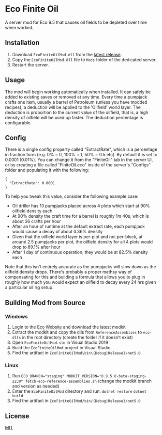# Eco Finite Oil
A server mod for Eco 9.5 that causes oil fields to be depleted over time when worked.

## Installation
1. Download `EcoFiniteOilMod.dll` from the [latest release](https://github.com/thomasfn/EcoFiniteOilMod/releases).
2. Copy the `EcoFiniteOilMod.dll` file to `Mods` folder of the dedicated server.
3. Restart the server.

## Usage

The mod will begin working automatically when installed. It can safely be added to existing saves or removed at any time. Every time a pumpjack crafts one item, usually a barrel of Petroleum (unless you have modded recipes), a deduction will be applied to the 'Oilfield' world layer. The deduction is proportion to the current value of the oilfield, that is, a high density of oilfield will be used up faster. The deduction percentage is configurable.

## Config

There is a single config property called "ExtractRate", which is a percentage in fraction form (e.g. 0% = 0, 100% = 1, 50% = 0.5 etc). By default it is set to 0.0001 (0.01%). You can change it from the "FiniteOil" tab in the server UI, or by creating a file called "FiniteOil.eco" inside of the server's "Configs" folder and populating it with the following:

```
{
  "ExtractRate": 0.0001
}
```

To help you tweak this value, consider the following example case:

- Oil driller has 10 pumpjacks placed across 4 plots which start at 90% oilfield density each
- At 90% density the craft time for a barrel is roughly 1m 40s, which is about 36 crafts per hour
- After an hour of runtime at the default extract rate, each pumpjack would cause a decay of about 0.36% density
- Given that the oilfield world layer is per-plot and not per-block, at around 2.5 pumpjacks per plot, the oilfield density for all 4 plots would drop to 89.1% after hour
- After 1 day of continuous operation, they would be at 82.5% density each

Note that this isn't entirely accurate as the pumpjacks will slow down as the oilfield density drops. There's probably a proper mathsy way of compensating for this and building a formula that allows you to plug in roughly how much you would expect an oilfield to decay every 24 hrs given a particular oil rig setup.

## Building Mod from Source

### Windows

1. Login to the [Eco Website](https://play.eco/) and download the latest modkit
2. Extract the modkit and copy the dlls from `ReferenceAssemblies` to `eco-dlls` in the root directory (create the folder if it doesn't exist)
3. Open `EcoFiniteOilMod.sln` in Visual Studio 2019
4. Build the `EcoFiniteOilMod` project in Visual Studio
5. Find the artifact in `EcoFiniteOilMod\bin\{Debug|Release}\net5.0`

### Linux

1. Run `ECO_BRANCH="staging" MODKIT_VERSION="0.9.5.0-beta-staging-2230" fetch-eco-reference-assemblies.sh` (change the modkit branch and version as needed)
2. Enter the `EcoFiniteOilMod` directory and run:
`dotnet restore`
`dotnet build`
3. Find the artifact in `EcoFiniteOilMod/bin/{Debug|Release}/net5.0`

## License
[MIT](https://choosealicense.com/licenses/mit/)